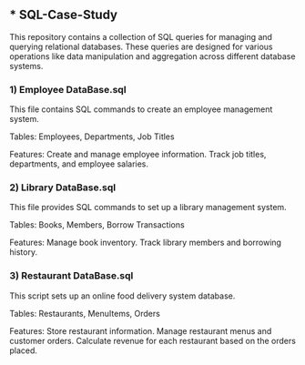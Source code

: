 ## * SQL-Case-Study

This repository contains a collection of SQL queries for managing and querying relational databases. 
These queries are designed for various operations like data manipulation and aggregation across different database systems.

### 1) Employee DataBase.sql
This file contains SQL commands to create an employee management system.

Tables: Employees, Departments, Job Titles

Features: Create and manage employee information.
Track job titles, departments, and employee salaries.

### 2) Library DataBase.sql
This file provides SQL commands to set up a library management system.

Tables: Books, Members, Borrow Transactions

Features: Manage book inventory.
Track library members and borrowing history.

### 3) Restaurant DataBase.sql
This script sets up an online food delivery system database.

Tables: Restaurants, MenuItems, Orders

Features: Store restaurant information.
Manage restaurant menus and customer orders.
Calculate revenue for each restaurant based on the orders placed.

